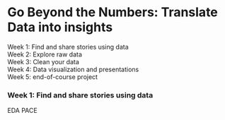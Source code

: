 
# Go Beyond the Numbers: Translate Data into insights
Week 1: Find and share stories using data <br>
Week 2: Explore raw data <br>
Week 3: Clean your data <br>
Week 4: Data visualization and presentations <br>
Week 5: end-of-course project <br>

### Week 1: Find and share stories using data <br>

EDA
PACE
